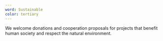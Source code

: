 ```yaml
---
word: Sustainable
color: tertiary
---
```


We welcome donations and cooperation proposals for projects that benefit human society and respect the natural environment.
